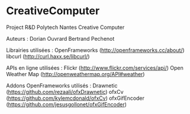 CreativeComputer
================

Project R&amp;D Polytech Nantes Creative Computer

Auteurs :
Dorian Ouvrard
Bertrand Pechenot

Librairies utilisées :
OpenFrameworks (http://openframeworks.cc/about/)
libcurl (http://curl.haxx.se/libcurl/)

APIs en ligne utilisées :
Flickr (http://www.flickr.com/services/api/)
Open Weather Map (http://openweathermap.org/API#weather)

Addons OpenFrameworks utilisés :
Drawnetic (https://github.com/rezaali/ofxDrawnetic)
ofxCv (https://github.com/kylemcdonald/ofxCv)
ofxGifEncoder (https://github.com/jesusgollonet/ofxGifEncoder)

